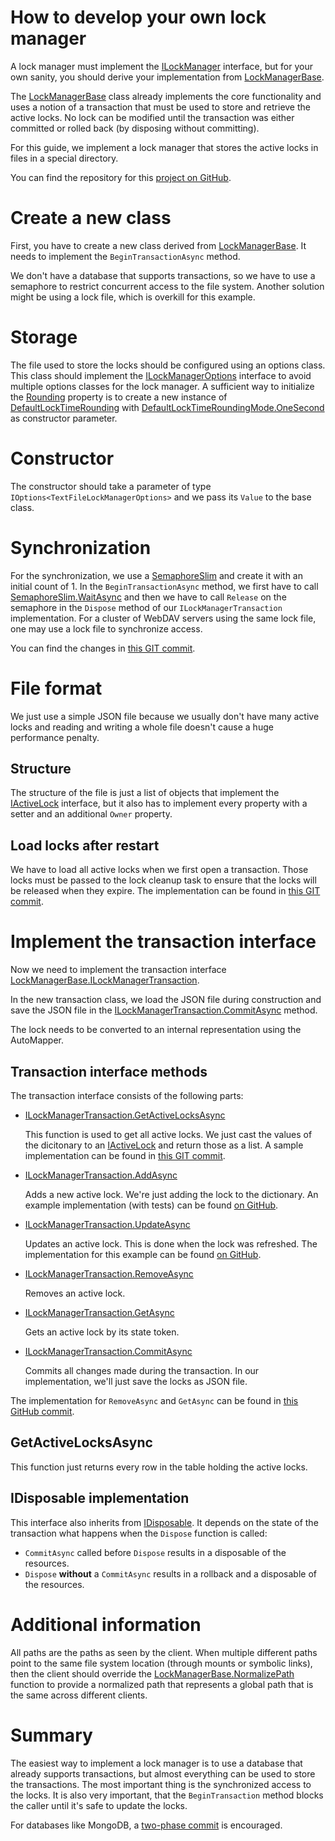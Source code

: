 # How to develop your own lock manager

A lock manager must implement the [ILockManager](xref:FubarDev.WebDavServer.Locking.ILockManager) interface, but for your
own sanity, you should derive your implementation from [LockManagerBase](xref:FubarDev.WebDavServer.Locking.LockManagerBase).

The [LockManagerBase](xref:FubarDev.WebDavServer.Locking.LockManagerBase) class
already implements the core functionality and uses a notion of a transaction
that must be used to store and retrieve the active locks. No lock can be modified
until the transaction was either committed or rolled back (by disposing without
committing).

For this guide, we implement a lock manager that stores the active locks in files in a special directory.

You can find the repository for this [project on GitHub](https://github.com/FubarDevelopment/WebDavServer-TextFileLockManager).

# Create a new class

First, you have to create a new class derived from [LockManagerBase](xref:FubarDev.WebDavServer.Locking.LockManagerBase). It needs to implement the
`BeginTransactionAsync` method.

We don't have a database that supports transactions, so we have to use a semaphore
to restrict concurrent access to the file system. Another solution might be using
a lock file, which is overkill for this example.

# Storage

The file used to store the locks should be configured using an options class. This class should implement the
[ILockManagerOptions](xref:FubarDev.WebDavServer.Locking.ILockManagerOptions) interface to avoid multiple
options classes for the lock manager. A sufficient way to initialize the [Rounding](xref:FubarDev.WebDavServer.Locking.ILockManagerOptions.Rounding)
property is to create a new instance of [DefaultLockTimeRounding](xref:FubarDev.WebDavServer.Locking.DefaultLockTimeRounding) with
[DefaultLockTimeRoundingMode.OneSecond](xref:FubarDev.WebDavServer.Locking.DefaultLockTimeRoundingMode.OneSecond) as constructor
parameter.

# Constructor

The constructor should take a parameter of type `IOptions<TextFileLockManagerOptions>` and we pass its `Value` to the base
class.

# Synchronization

For the synchronization, we use a [SemaphoreSlim](xref:System.Threading.SemaphoreSlim) and create it with an initial count of 1. In the `BeginTransactionAsync` method, we first have to call [SemaphoreSlim.WaitAsync](xref:System.Threading.SemaphoreSlim.WaitAsync) and then we have to call `Release` on the semaphore in the `Dispose` method of our `ILockManagerTransaction` implementation. For a cluster of WebDAV servers using the
same lock file, one may use a lock file to synchronize access.

You can find the changes in [this GIT commit](https://github.com/FubarDevelopment/WebDavServer-TextFileLockManager/commit/961319aba341423bee39e7968385c91d58771511).

# File format

We just use a simple JSON file because we usually don't have many active locks and reading and writing a whole
file doesn't cause a huge performance penalty.

## Structure

The structure of the file is just a list of objects that implement the [IActiveLock](xref:FubarDev.WebDavServer.Locking.IActiveLock) interface,
but it also has to implement every property with a setter and an additional `Owner` property.

## Load locks after restart

We have to load all active locks when we first open a transaction. Those locks must be passed to the lock cleanup task to ensure that the locks will be released when they expire. The implementation can be found in [this GIT commit](https://github.com/FubarDevelopment/WebDavServer-TextFileLockManager/commit/c22785f7783da79741c92149022a85a42053f47f).

# Implement the transaction interface

Now we need to implement the transaction interface [LockManagerBase.ILockManagerTransaction](xref:FubarDev.WebDavServer.Locking.LockManagerBase.ILockManagerTransaction).

In the new transaction class, we load the JSON file during construction and save the JSON file in the [ILockManagerTransaction.CommitAsync](xref:FubarDev.WebDavServer.Locking.LockManagerBase.ILockManagerTransaction.CommitAsync(System.Threading.CancellationToken)) method.

The lock needs to be converted to an internal representation using the AutoMapper.

## Transaction interface methods

The transaction interface consists of the following parts:

* [ILockManagerTransaction.GetActiveLocksAsync](xref:FubarDev.WebDavServer.Locking.LockManagerBase.ILockManagerTransaction.GetActiveLocksAsync(System.Threading.CancellationToken))

  This function is used to get all active locks. We just cast the values of the dicitonary to  an [IActiveLock](xref:FubarDev.WebDavServer.Locking.IActiveLock) and return those as a list. A sample implementation can be found in [this GIT commit](https://github.com/FubarDevelopment/WebDavServer-TextFileLockManager/commit/117137a82e167d82df5888c48a3d3d843a1868c2).

* [ILockManagerTransaction.AddAsync](xref:FubarDev.WebDavServer.Locking.LockManagerBase.ILockManagerTransaction.AddAsync(FubarDev.WebDavServer.Locking.IActiveLock,System.Threading.CancellationToken))

  Adds a new active lock. We're just adding the lock to the dictionary. An example implementation (with tests) can be found [on GitHub](https://github.com/FubarDevelopment/WebDavServer-TextFileLockManager/commit/254e91583c0c21f2b4a4d3e5694ac3094921ea6f).

* [ILockManagerTransaction.UpdateAsync](xref:FubarDev.WebDavServer.Locking.LockManagerBase.ILockManagerTransaction.UpdateAsync(FubarDev.WebDavServer.Locking.IActiveLock,System.Threading.CancellationToken))

  Updates an active lock. This is done when the lock was refreshed. The implementation for this example can be found [on GitHub](https://github.com/FubarDevelopment/WebDavServer-TextFileLockManager/commit/fa64422266779354f05f5e20f072cc133fb8fe20).

* [ILockManagerTransaction.RemoveAsync](xref:FubarDev.WebDavServer.Locking.LockManagerBase.ILockManagerTransaction.RemoveAsync(System.String,System.Threading.CancellationToken))

  Removes an active lock.

* [ILockManagerTransaction.GetAsync](xref:FubarDev.WebDavServer.Locking.LockManagerBase.ILockManagerTransaction.GetAsync(System.String,System.Threading.CancellationToken))

  Gets an active lock by its state token.

* [ILockManagerTransaction.CommitAsync](xref:FubarDev.WebDavServer.Locking.LockManagerBase.ILockManagerTransaction.CommitAsync(System.Threading.CancellationToken))

  Commits all changes made during the transaction. In our implementation, we'll just save the locks as JSON file.

The implementation for `RemoveAsync` and `GetAsync` can be found in [this GitHub commit](https://github.com/FubarDevelopment/WebDavServer-TextFileLockManager/commit/30cbf50d170a6ace1868a00aea0ff3716861f727).

## GetActiveLocksAsync

This function just returns every row in the table holding the active locks.

## IDisposable implementation

This interface also inherits from [IDisposable](xref:System.IDisposable). It depends on the state of the transaction
what happens when the `Dispose` function is called:

* `CommitAsync` called before `Dispose` results in a disposable of the resources.
* `Dispose` **without** a `CommitAsync` results in a rollback and a disposable of the resources.

# Additional information

All paths are the paths as seen by the client. When multiple different paths point to the same file system location (through mounts or symbolic links), then the client should override the [LockManagerBase.NormalizePath](xref:FubarDev.WebDavServer.Locking.LockManagerBase.NormalizePath*) function to provide a normalized path that represents a global path that is the same across different clients.

# Summary

The easiest way to implement a lock manager is to use a database that already supports transactions, but almost everything
can be used to store the transactions. The most important thing is the synchronized access to the locks. It is also
very important, that the `BeginTransaction` method blocks the caller until it's safe to update the locks.

For databases like MongoDB, a [two-phase commit](https://docs.mongodb.com/manual/tutorial/perform-two-phase-commits/) is encouraged.
